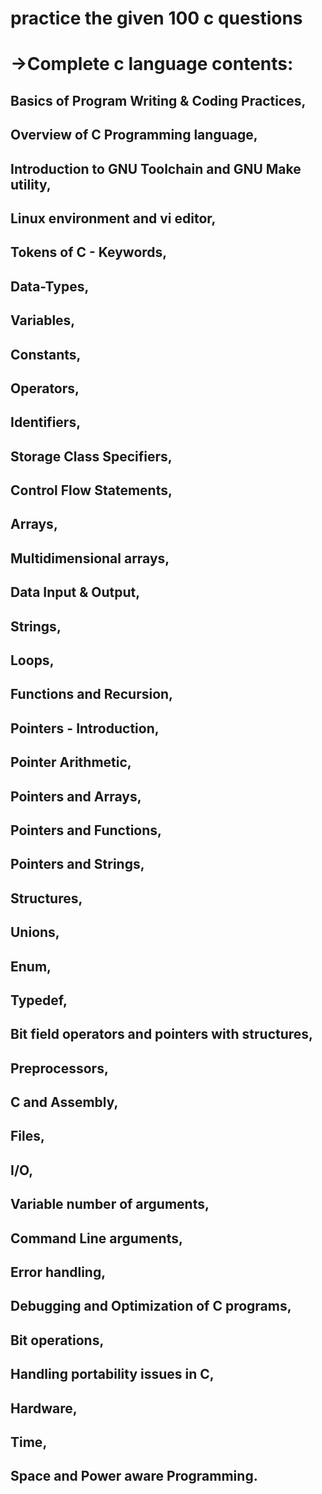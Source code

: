 # practice the given 100 c questions


# ->Complete c language contents:



## Basics of Program Writing & Coding Practices, 
## Overview of C Programming language, 
## Introduction to GNU Toolchain and GNU Make utility, 
## Linux environment and vi editor, 
## Tokens of C - Keywords, 
## Data-Types, 
## Variables, 
## Constants, 
## Operators, 
## Identifiers, 
## Storage Class Specifiers, 
## Control Flow Statements, 
## Arrays, 
## Multidimensional arrays, 
## Data Input & Output, 
## Strings, 
## Loops, 
## Functions and Recursion, 
## Pointers - Introduction, 
## Pointer Arithmetic, 
## Pointers and Arrays, 
## Pointers and Functions, 
## Pointers and Strings, 
## Structures, 
## Unions, 
## Enum, 
## Typedef, 
## Bit field operators and pointers with structures, 
## Preprocessors, 
## C and Assembly, 
## Files, 
## I/O, 
## Variable number of arguments, 
## Command Line arguments, 
## Error handling, 
## Debugging and Optimization of C programs, 
## Bit operations, 
## Handling portability issues in C, 
## Hardware, 
## Time, 
## Space and Power aware Programming.
